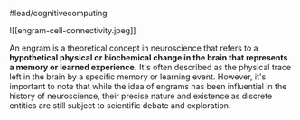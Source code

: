#lead/cognitivecomputing 

![[engram-cell-connectivity.jpeg]]

An engram is a theoretical concept in neuroscience that refers to a **hypothetical physical or biochemical change in the brain that represents a memory or learned experience.** It's often described as the physical trace left in the brain by a specific memory or learning event. However, it's important to note that while the idea of engrams has been influential in the history of neuroscience, their precise nature and existence as discrete entities are still subject to scientific debate and exploration.